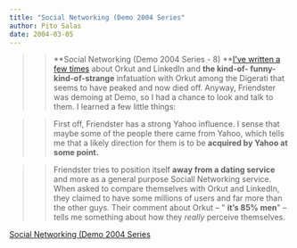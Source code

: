 ```yaml
---
title: "Social Networking (Demo 2004 Series"
author: Pito Salas
date: 2004-03-05
---
```



>>

>> **Social Networking (Demo 2004 Series - 8) **[I've written a few
times](</2004/01/24.html#a155>) about Orkut and LinkedIn and **the kind-of-
funny-kind-of-strange** infatuation with Orkut among the Digerati that seems
to have peaked and now died off. Anyway, Friendster was demoing at Demo, so I
had a chance to look and talk to them. I learned a few little things:

>>

>>  
>
>>

>> First off, Friendster has a strong Yahoo influence. I sense that maybe some
of the people there came from Yahoo, which tells me that a likely direction
for them is to be **acquired by Yahoo at some point.**

>>

>>  
>
>>

>> Friendster tries to position itself **away from a dating service** and more
as a general purpose Sociall Networking service. When asked to compare
themselves with Orkut and LinkedIn, they claimed to have some millions of
users and far more than the other guys. Their comment about Orkut – " **it’s
85%  men**" – tells me something about how they _really_ perceive themselves.


[Social Networking (Demo 2004 Series](None)
